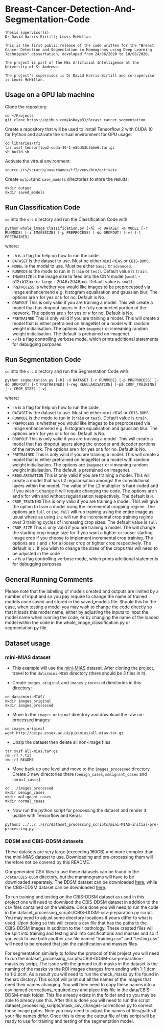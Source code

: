 # Breast-Cancer-Detection-And-Segmentation-Code

```
Thesis supervisor(s)
Dr David Harris-Birtill; Lewis McMillan

This is the first public release of the code written for the "Breast Cancer Detection and Segmentation in Mammograms using Deep Learning Techniques" dissertation, developed from 24/06/2020 to 10/08/2020.

The project is part of the MSc Artificial Intelligence at the University of St Andrews.

The project's supervisor is Dr David Harris-Birtill and co-supervisor is Lewis McMillan.
```

## Usage on a GPU lab machine

Clone the repository:

```
cd ~/Projects
git clone https://github.com/Ashayp31/Breast_cancer_segmentation
```

Create a repository that will be used to install Tensorflow 2 with CUDA 10 for Python and activate the virtual environment for GPU usage:

```
cd libraries/tf2
tar xvzf tensorflow2-cuda-10-1-e5bd53b3b5e6.tar.gz
sh build.sh
```

Activate the virtual environment:

```
source /cs/scratch/<username>/tf2/venv/bin/activate
```

Create `output`and `save_models` directories to store the results:

```
mkdir output
mkdir saved_models
```

## Run Classification Code

`cd` into the `src` directory and run the Classification Code with:

```
python whole_image_classification.py [-h] -d DATASET -m MODEL [-r RUNMODE] [-i IMAGESIZE] [-p PREPROCESS] [-do DROPOUT] [-v] [-t PRETRAINED]
```

where:
* `-h` is a  flag for help on how to run the code.
* `DATASET` is the dataset to use. Must be either `mini-MIAS` or `CBIS-DDMS`.
* `MODEL` is the model to use. Must be either `basic` or `advanced`.
* `RUNMODE` is the mode to run in (`train` or `test`). Default value is `train`.
* `IMAGESIZE` is the image size to feed into the CNN model (`small` - 512x512px; or `large` - 2048x2048px). Default value is `small`.
* `PREPROCESS` is whether you would like images to be preprocessed via image enhancemend e.g. histogram equalisation and gaussian blur. The options are `Y` for yes or `N` for no. Default is No.
* `DROPOUT` This is only valid if you are training a model. This will create a model that has dropout layers in the fully connected portion of the network. The options are `Y` for yes or `N` for no. Default is No.
* `PRETRAINED` This is only valid if you are training a model. This will create a model that is either pretrained on ImageNet or a model with random weight initialisation. The options are `imagenet` or `N` meaning random weight initialisation. The default is pretrained on imagenet.
* `-v` is a flag controlling verbose mode, which prints additional statements for debugging purposes.

## Run Segmentation Code

`cd` into the `src` directory and run the Segmentation Code with:

```
python segmentation.py [-h] -d DATASET [-r RUNMODE] [-p PREPROCESS] [-do DROPOUT] [-t PRETRAINED] [-reg REGULARISATION] [-pa CROP_TRAINING] [-c CROP_SIZE] [-v]
```

where:
* `-h` is a  flag for help on how to run the code.
* `DATASET` is the dataset to use. Must be either `mini-MIAS` or `CBIS-DDMS`.
* `RUNMODE` is the mode to run in (`train` or `test`). Default value is `train`.
* `PREPROCESS` is whether you would like images to be preprocessed via image enhancemend e.g. histogram equalisation and gaussian blur. The options are `Y` for yes or `N` for no. Default is No.
* `DROPOUT` This is only valid if you are training a model. This will create a model that has dropout layers along the encoder and decoder portions of the network. The options are `Y` for yes or `N` for no. Default is No.
* `PRETRAINED` This is only valid if you are training a model. This will create a model that is either pretrained on ImageNet or a model with random weight initialisation. The options are `imagenet` or `N` meaning random weight initialisation. The default is pretrained on imagenet.
* `REGULARISATION` This is only valid if you are training a model. This will create a model that has L2 regularisation amongst the convolutional layers within the model. The value of the L2 multiplier is hard coded and if you wish it change it will require changing the code. The options are `Y` and `N` for with and without regularisation respectively. The default is `N`.
* `CROP_TRAINING` This is only valid if you are training a model. This will give the option to train a model using the incremental cropping regime. The options are `full` or `inc`. `full` will run training using the entire image as usual where as using `inc` will run the incremental crop training regime over 3 training cycles of increasing crop sizes. The default value is `full`
* `CROP_SIZE` This is only valid if you are training a model. The will change the starting crop image size for if you want a tighter or looser starting image crop if you choose to implement incremental crop training. The options are `l` and `s` for a looser crop or tighter crop respectively. The default is `l`. If you wish to change the sizes of the crops this will need to be adjusted in the code
* `-v` is a flag controlling verbose mode, which prints additional statements for debugging purposes.

## General Running Comments

Please note that the labelling of models created and outputs are limited by a number of input and so you pay require to change the name of trained models once saved and stored in the saved_models file. Should this be the case, when testing a model you may wish to change the code directly so that it loads this model name, either by adjusting the inputs to input the model name when running the code, or by changing the name of the loaded model within the code in the whole_image_classification.py or segmentation.py file.


## Dataset usage

### mini-MIAS dataset

* This example will use the [mini-MIAS](http://peipa.essex.ac.uk/info/mias.html) dataset. After cloning the project, travel to the `data/mini-MIAS` directory (there should be 3 files in it).

* Create `images_original` and `images_processed` directories in this directory: 

```
cd data/mini-MIAS/
mkdir images_original
mkdir images_processed
```

* Move to the `images_original` directory and download the raw un-processed images:

```
cd images_original
wget http://peipa.essex.ac.uk/pix/mias/all-mias.tar.gz
```

* Unzip the dataset then delete all non-image files:

```
tar xvzf all-mias.tar.gz
rm -rf *.txt 
rm -rf README 
```

* Move back up one level and move to the `images_processed` directory. Create 3 new directories there (`benign_cases`, `malignant_cases` and `normal_cases`):

```
cd ../images_processed
mkdir benign_cases
mkdir malignant_cases
mkdir normal_cases
```

* Now run the python script for processing the dataset and render it usable with Tensorflow and Keras:

```
python3 ../../../src/dataset_processing_scripts/mini-MIAS-initial-pre-processing.py
```

### DDSM and CBIS-DDSM datasets

These datasets are very large (exceeding 160GB) and more complex than the mini-MIAS dataset to use. Downloading and pre-processing them will therefore not be covered by this README. 

Our generated CSV files to use these datasets can be found in the `/data/CBIS-DDSM` directory, but the mammograms will have to be downloaded separately. The DDSM dataset can be downloaded [here](http://www.eng.usf.edu/cvprg/Mammography/Database.html), while the CBIS-DDSM dataset can be downloaded [here](https://wiki.cancerimagingarchive.net/display/Public/CBIS-DDSM#5e40bd1f79d64f04b40cac57ceca9272).

To run training and testing on the CBIS-DDSM dataset as used in this project one will need to downlaod the CBIS-DDSM dataset in addition to the csv files contained on the webiste.
Once done you will need to run the code in the dataset_processing_scripts/CBIS-DDSM-csv-preparation.py script. You may need to adjust some directory locations if yours differ to what is used. Upon doing so this will create a csv file that has the paths to the CBIS-DDSM images in addition to their pathology. These created files will be split into training and testing and into calcifications and masses and so if you wish to use both another csv file named "training.csv" and "testing.csv" will need to be created that join the calcification and masses files.

For segmentation similarly to follow the protocol of this project you will need to run the dataset_processing_scripts/CBIS-DDSM-csv-preparation-masks.py script. The issue with the ground truth masks in the dataset is the naming of the masks vs the ROI images changes from ending with 1-1.dcm to 1-2.dcm. As a result you will need to run the check_masks.py file found in the src dirctory. This script will print out all the names of the images that need their names changing. You will then need to copy these names into a csv named corrections_required.csv and place this file in the data/CBIS-DDSM-mask folder. This file already exists in the folder and so you may be able to already use this. After this is done you will need to run the script dataset_processing_scripts/mask_csv_changes-corrections.py to correct these image paths. Note you may need to adjust the names of files/paths if your file names differ. Once this is done the output file of this script will be ready to use for training and testing of the segmentation model.

